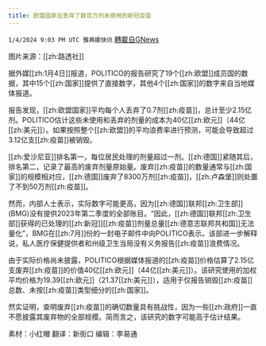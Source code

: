 ```yaml
---
title: 欧盟国家在丢弃了数百万剂未使用的新冠疫苗
---
```

`1/4/2024 9:03 PM UTC 雅典娜快讯` [轉載自GNews](https://gnews.org/articles/2184920)

图片来源：[[zh:路透社]]

据外媒[[zh:1月4日]]报道，POLITICO的报告研究了19个[[zh:欧盟]]成员国的数据，其中15个[[zh:国家]]提供了直接数字，其他4个[[zh:国家]]的数字来自当地媒体报道。

报告发现，[[zh:欧盟国家]]平均每个人丢弃了0.7剂[[zh:疫苗]]，总计至少2.15亿剂。POLITICO估计这些未使用和丢弃的剂量的成本为40亿[[zh:欧元]]（44亿[[zh:美元]]）。如果按照整个[[zh:欧盟]]的平均浪费率进行预测，可能会导致超过3.12亿支[[zh:疫苗]]被销毁。

[[zh:爱沙尼亚]]排名第一，每位居民处理的剂量超过一剂。[[zh:德国]]紧随其后，排名第二，记录了最高的废弃剂量原始量。废弃[[zh:疫苗]]的数量通常与[[zh:国家]]的规模相对应，[[zh:德国]]废弃了8300万剂[[zh:疫苗]]，[[zh:卢森堡]]则处置了不到50万剂[[zh:疫苗]]。

然而，内部人士表示，实际数字可能更高，因为[[zh:德国]]联邦[[zh:卫生部]] (BMG)没有提供2023年第二季度的全部账目。“因此，[[zh:德国]]联邦[[zh:卫生部]]获得的已处理的[[zh:新冠]][[zh:疫苗]]剂量总量[[zh:德意志联邦共和国]]无法量化”，BMG在[[zh:7月]]份的一封电子邮件中向POLITICO表示。该部进一步解释说，私人医疗保健提供者和州级卫生当局没有义务报告[[zh:疫苗]]浪费情况。

由于实际价格尚未披露，POLITICO根据媒体报道的[[zh:疫苗]]价格估算了2.15亿支废弃[[zh:疫苗]]的价值40亿[[zh:欧元]]（44亿[[zh:美元]]）。该研究使用的加权平均价格为19.39[[zh:欧元]]（21.37[[zh:美元]]），适用于仅报告销毁[[zh:疫苗]]总数、未按[[zh:疫苗]]类型细分的[[zh:国家]]。

然实证明，查明废弃[[zh:疫苗]]的确切数量具有挑战性，因为一些[[zh:政府]]一直不愿披露其废弃物的全部规模。简而言之，该研究的数字可能高于估计结果。

         
素材：小红帽  翻译：新街口  编辑：李易通  

